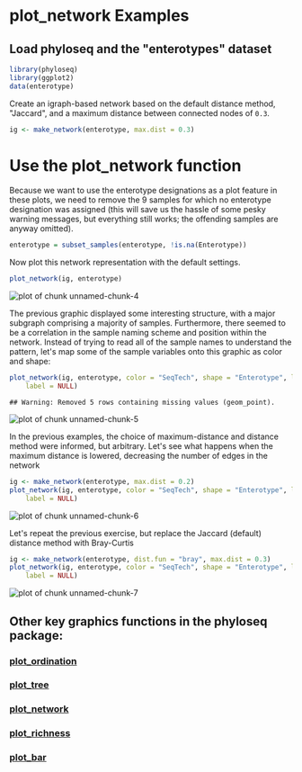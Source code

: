 
<link href="http://kevinburke.bitbucket.org/markdowncss/markdown.css" rel="stylesheet"></link>

plot_network Examples
========================================================
## Load phyloseq and the "enterotypes" dataset


```r
library(phyloseq)
library(ggplot2)
data(enterotype)
```


Create an igraph-based network based on the default distance method, "Jaccard", and a maximum distance between connected nodes of `0.3`.


```r
ig <- make_network(enterotype, max.dist = 0.3)
```


# Use the plot_network function
Because we want to use the enterotype designations as a plot feature in these plots, we need to remove the 9 samples for which no enterotype designation was assigned (this will save us the hassle of some pesky warning messages, but everything still works; the offending samples are anyway omitted).


```r
enterotype = subset_samples(enterotype, !is.na(Enterotype))
```


Now plot this network representation with the default settings.


```r
plot_network(ig, enterotype)
```

![plot of chunk unnamed-chunk-4](figure/unnamed-chunk-4.png) 

The previous graphic displayed some interesting structure, with a major subgraph comprising a majority of samples. Furthermore, there seemed to be a correlation in the sample naming scheme and position within the network. Instead of trying to read all of the sample names to understand the pattern, let's map some of the sample variables onto this graphic as color and shape:


```r
plot_network(ig, enterotype, color = "SeqTech", shape = "Enterotype", line_weight = 0.4, 
    label = NULL)
```

```
## Warning: Removed 5 rows containing missing values (geom_point).
```

![plot of chunk unnamed-chunk-5](figure/unnamed-chunk-5.png) 


In the previous examples, the choice of maximum-distance and distance method were informed, but arbitrary. Let's see what happens when the maximum distance is lowered, decreasing the number of edges in the network


```r
ig <- make_network(enterotype, max.dist = 0.2)
plot_network(ig, enterotype, color = "SeqTech", shape = "Enterotype", line_weight = 0.4, 
    label = NULL)
```

![plot of chunk unnamed-chunk-6](figure/unnamed-chunk-6.png) 


Let's repeat the previous exercise, but replace the Jaccard (default) distance  method with Bray-Curtis


```r
ig <- make_network(enterotype, dist.fun = "bray", max.dist = 0.3)
plot_network(ig, enterotype, color = "SeqTech", shape = "Enterotype", line_weight = 0.4, 
    label = NULL)
```

![plot of chunk unnamed-chunk-7](figure/unnamed-chunk-7.png) 



## Other key graphics functions in the phyloseq package:

### [plot_ordination](http://joey711.github.com/phyloseq/plot_ordination-examples)

### [plot_tree](http://joey711.github.com/phyloseq/plot_tree-examples)

### [plot_network](http://joey711.github.com/phyloseq/plot_network-examples)

### [plot_richness](http://joey711.github.com/phyloseq/plot_richness-examples)

### [plot_bar](http://joey711.github.com/phyloseq/plot_bar-examples)


